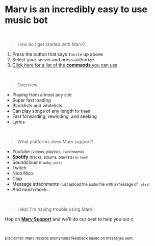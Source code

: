 # Marv is an incredibly easy to use music bot

<br>

> How do I get started with Marv?

1. Press the button that says `Invite` up above
2. Select your server and press authorize
3. [Click here for a list of the **commands** you can use](/marvdocs/commands)

<br>

> Overview

- Playing from almost any site
- Super fast loading
- Blacklists and whitelists
- Can play songs of any length <small>for free!!</small>
- Fast forwarding, rewinding, and seeking
- Lyrics

<br>

> What platforms does Marv support?

- Youtube <small>(videos, playlists, livestreams)</small>
- **Spotify** <small>(tracks, albums, playlists)<small> for free!!</small></small> 
- Soundcloud <small>(tracks, sets)</small>
- Twitch
- Nico Nico
- Clyp
- Message attachments <small>(just upload the audio file with a message of `-play`)</small>
- And much more...

<br>

> Help! I'm having trouble using Marv!

Hop on [**Marv Support**](https://discord.gg/WmDyx7C) and we'll do our best to help you out c:

<br>

<small>Disclaimer: Marv records anonymous feedback based on messages sent.</small>

